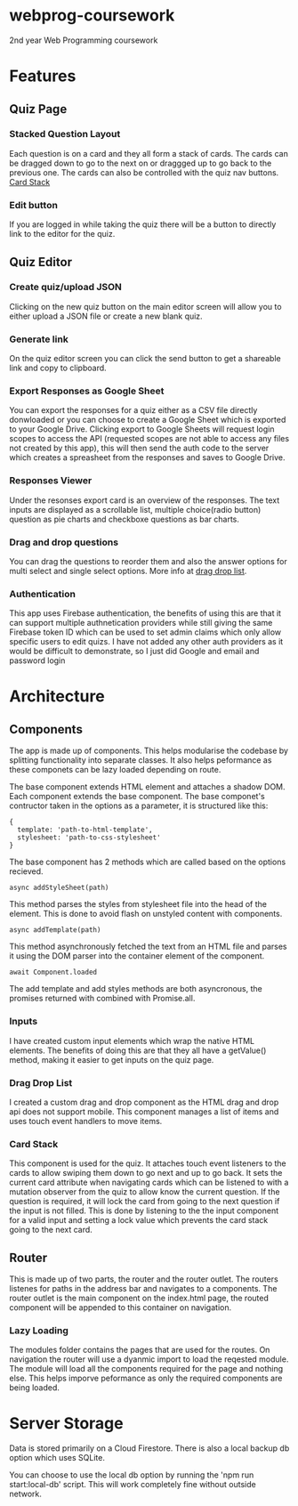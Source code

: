 # webprog-coursework
2nd year Web Programming coursework

# Features

## Quiz Page

### Stacked Question Layout
Each question is on a card and they all form a stack of cards. The cards can be dragged down to
go to the next on or draggged up to go back to the previous one. The cards can also be controlled 
with the quiz nav buttons. [Card Stack](#card-stack)

### Edit button
If you are logged in while taking the quiz there will be a button to directly link to the editor
for the quiz.

## Quiz Editor

### Create quiz/upload JSON
Clicking on the new quiz button on the main editor screen will allow you to either upload a JSON
file or create a new blank quiz.

### Generate link
On the quiz editor screen you can click the send button to get a shareable link and copy to
clipboard.

### Export Responses as Google Sheet
You can export the responses for a quiz either as a CSV file directly donwloaded or you
can choose to create a Google Sheet which is exported to your Google Drive. Clicking export 
to Google Sheets will request login scopes to access the API (requested scopes are not able
to access any files not created by this app), this will then send the auth code to the server
which creates a spreasheet from the responses and saves to Google Drive.

### Responses Viewer
Under the resonses export card is an overview of the responses. The text inputs are displayed as
a scrollable list, multiple choice(radio button) question as pie charts and checkboxe questions as
bar charts.

### Drag and drop questions
You can drag the questions to reorder them and also the answer options for multi select and single
select options. More info at [drag drop list](#drag-drop-list).

### Authentication
This app uses Firebase authentication, the benefits of using this are that it can support
multiple authnetication providers while still giving the same Firebase token ID which can be
used to set admin claims which only allow specific users to edit quizs. I have not added any
other auth providers as it would be difficult to demonstrate, so I just did Google and email
and password login

# Architecture

## Components
The app is made up of components. This helps modularise the codebase by splitting functionality 
into separate classes. It also helps peformance as these componets can be lazy loaded depending
on route.

The base component extends HTML element and attaches a shadow DOM. Each component extends the
base component. The base componet's contructor taken in the options as a parameter, it is 
structured like this:
```
{
  template: 'path-to-html-template',
  stylesheet: 'path-to-css-stylesheet'
}
```
The base component has 2 methods which are called based on the options recieved.
```
async addStyleSheet(path)
```
This method parses the styles from stylesheet file into the head of the element. This is done to
avoid flash on unstyled content with components.
```
async addTemplate(path)
```
This method asynchronously fetched the text from an HTML file and parses it using the DOM parser
into the container element of the component.
```
await Component.loaded
```
The add template and add styles methods are both asyncronous, the promises returned with combined with
Promise.all.

### Inputs
I have created custom input elements which wrap the native HTML elements. The benefits of doing this
are that they all have a getValue() method, making it easier to get inputs on the quiz page.

### Drag Drop List
I created a custom drag and drop component as the HTML drag and drop api does not support mobile.
This component manages a list of items and uses touch event handlers to move items.

### Card Stack
This component is used for the quiz. It attaches touch event listeners to the cards to allow swiping
them down to go next and up to go back. It sets the current card attribute when navigating cards which
can be listened to with a mutation observer from the quiz to allow know the current question.
If the question is required, it will lock the card from going to the next question if the input is
not filled. This is done by listening to the the input component for a valid input and setting a lock
value which prevents the card stack going to the next card.

## Router
This is made up of two parts, the router and the router outlet. The routers listenes for paths
in the address bar and navigates to a components. The router outlet is the main component on the
index.html page, the routed component will be appended to this container on navigation.

### Lazy Loading
The modules folder contains the pages that are used for the routes. On navigation the router will
use a dyanmic import to load the reqested module. The module will load all the components required
for the page and nothing else. This helps imporve peformance as only the required components are
being loaded.

# Server Storage
Data is stored primarily on a Cloud Firestore. There is also a local backup db option which uses
SQLite.

You can choose to use the local db option by running the 'npm run start:local-db' script. This will work
completely fine without outside network.
